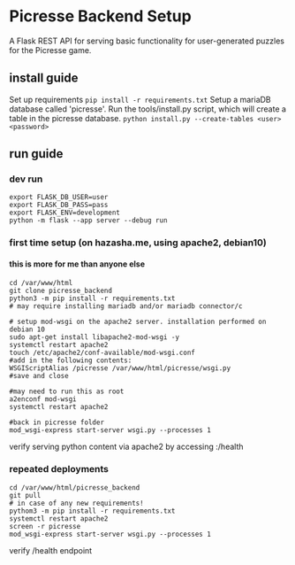 # Picresse Backend Setup
A Flask REST API for serving basic functionality for user-generated puzzles for the Picresse game.

## install guide
Set up requirements
`pip install -r requirements.txt`
Setup a mariaDB database called 'picresse'.
Run the tools/install.py script, which will create a table in the picresse database.
`python install.py --create-tables <user> <password>`

## run guide
### dev run
```
export FLASK_DB_USER=user
export FLASK_DB_PASS=pass
export FLASK_ENV=development
python -m flask --app server --debug run
```

### first time setup (on hazasha.me, using apache2, debian10)
#### this is more for me than anyone else
```
cd /var/www/html
git clone picresse_backend
python3 -m pip install -r requirements.txt
# may require installing mariadb and/or mariadb connector/c

# setup mod-wsgi on the apache2 server. installation performed on debian 10
sudo apt-get install libapache2-mod-wsgi -y
systemctl restart apache2
touch /etc/apache2/conf-available/mod-wsgi.conf
#add in the following contents:
WSGIScriptAlias /picresse /var/www/html/picresse/wsgi.py
#save and close

#may need to run this as root
a2enconf mod-wsgi
systemctl restart apache2

#back in picresse folder
mod_wsgi-express start-server wsgi.py --processes 1
```
verify serving python content via apache2 by accessing <site>:<port>/health

### repeated deployments
```
cd /var/www/html/picresse_backend
git pull
# in case of any new requirements!
pythom3 -m pip install -r requirements.txt
systemctl restart apache2
screen -r picresse
mod_wsgi-express start-server wsgi.py --processes 1
```
verify /health endpoint
